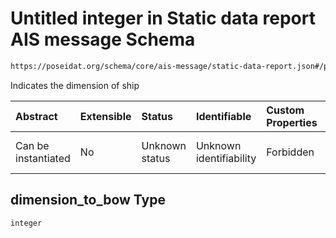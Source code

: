 # Untitled integer in Static data report AIS message Schema

```txt
https://poseidat.org/schema/core/ais-message/static-data-report.json#/properties/dimension_to_bow
```

Indicates the dimension of ship

| Abstract            | Extensible | Status         | Identifiable            | Custom Properties | Additional Properties | Access Restrictions | Defined In                                                                                          |
| :------------------ | :--------- | :------------- | :---------------------- | :---------------- | :-------------------- | :------------------ | :-------------------------------------------------------------------------------------------------- |
| Can be instantiated | No         | Unknown status | Unknown identifiability | Forbidden         | Allowed               | none                | [static-data-report.json*](schemas/core/ais-message/static-data-report.json "open original schema") |

## dimension_to_bow Type

`integer`
